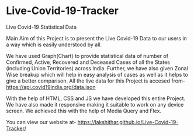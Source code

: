 # Live-Covid-19-Tracker
Live Covid-19 Statistical Data


Main Aim of this Project is to present the Live Covid-19 Data
to our users in a way which is easily understood by all.

We have used Graph(Chart) to provide statistical data of number of Confirmed,
Active, Recovered and Deceased Cases of all the States (including
Union Territories) across India. Further, we have also given Zonal Wise 
breakup which will help in easy analysis of cases as well as it helps to give
a better comparison. All the live data for this 
Project is accesed from-
https://api.covid19india.org/data.json

With the help of HTML, CSS and JS we have developed this entire 
Project. We have also made it responsive making it suitable to
work on any device screen. We achieved this with the help of
Media Query and Flex.


You can view our website at-
https://lakshithar.github.io/Live-Covid-19-Tracker/

